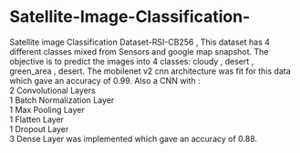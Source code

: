 # Satellite-Image-Classification-
Satellite image Classification Dataset-RSI-CB256 , This dataset has 4 different classes mixed from Sensors and google map snapshot.
The objective is to predict the images into 4 classes: cloudy , desert , green_area , desert.
The mobilenet v2 cnn architecture was fit for this data which gave an accuracy of 0.99.
Also a CNN with :
</br>
2 Convolutional Layers
</br>
1 Batch Normalization Layer
</br>
1 Max Pooling Layer
</br>
1 Flatten Layer
</br>
1 Dropout Layer
</br>
3 Dense Layer was implemented which gave an accuracy of 0.88.
